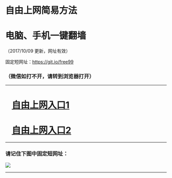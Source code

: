 ﻿# 自由上网简易方法

# 电脑、手机一键翻墙

（2017/10/09 更新，网址有效）

固定短网址：https://git.io/free99

### （微信如打不开，请转到浏览器打开）


***





# &nbsp;&nbsp; <a href="http://ft378922380.fwq-tz-1001.info/fwqtz01.html?t=10090011902 " target="_blank">自由上网入口1</a>
# &nbsp;&nbsp; <a href="http://ft52321004.fwq-tz-1002.info/fwqtz02.html?t=100900114476 " target="_blank">自由上网入口2</a>
***

### 请记住下图中固定短网址：

<img src="https://s3-us-west-2.amazonaws.com/fwq-1001/yjfq-20170905okok.png" /> 


***

